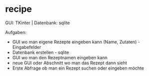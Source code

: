# recipe

GUI: TKinter | Datenbank: sqlite

Aufgaben:
- GUI wo man eigene Rezepte eingeben kann (Name, Zutaten) - Eingabefelder
- Datenbank erstellen - sqlite
- GUI wo man den Rezeptnamen eingeben kann
- neue GUI oder Abschnitt wo man das Rezept dann sieht
- Erste Abfrage ob man ein Rezept suchen oder eingeben möchte
